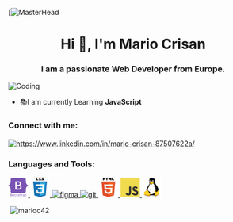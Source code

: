 [![MasterHead](https://external-content.duckduckgo.com/iu/?u=https%3A%2F%2Fi.pinimg.com%2Foriginals%2F9f%2Ff6%2F08%2F9ff6086bda00f7c3a3860018ada700bf.gif&f=1&nofb=1)
<h1 align="center">Hi 👋, I'm Mario Crisan</h1>
<h3 align="center">I am a passionate Web Developer from Europe.</h3>

<img alt="Coding" width="1600" heigthh="500" src="https://cdn.dribbble.com/users/2401141/screenshots/5487982/developers-gif-showcase.gif"/>

- 📚I am currently Learning **JavaScript**

<h3 align="left">Connect with me:</h3>
<p align="left">
<a href="https://linkedin.com/in/https://www.linkedin.com/in/mario-crisan-87507622a/" target="blank"><img align="center" src="https://raw.githubusercontent.com/rahuldkjain/github-profile-readme-generator/master/src/images/icons/Social/linked-in-alt.svg" alt="https://www.linkedin.com/in/mario-crisan-87507622a/" height="30" width="40" /></a>
</p>

<h3 align="left">Languages and Tools:</h3>
<p align="left"> <a href="https://getbootstrap.com" target="_blank" rel="noreferrer"> <img src="https://raw.githubusercontent.com/devicons/devicon/master/icons/bootstrap/bootstrap-plain-wordmark.svg" alt="bootstrap" width="40" height="40"/> </a> <a href="https://www.w3schools.com/css/" target="_blank" rel="noreferrer"> <img src="https://raw.githubusercontent.com/devicons/devicon/master/icons/css3/css3-original-wordmark.svg" alt="css3" width="40" height="40"/> </a> <a href="https://www.figma.com/" target="_blank" rel="noreferrer"> <img src="https://www.vectorlogo.zone/logos/figma/figma-icon.svg" alt="figma" width="40" height="40"/> </a> <a href="https://git-scm.com/" target="_blank" rel="noreferrer"> <img src="https://www.vectorlogo.zone/logos/git-scm/git-scm-icon.svg" alt="git" width="40" height="40"/> </a> <a href="https://www.w3.org/html/" target="_blank" rel="noreferrer"> <img src="https://raw.githubusercontent.com/devicons/devicon/master/icons/html5/html5-original-wordmark.svg" alt="html5" width="40" height="40"/> </a> <a href="https://developer.mozilla.org/en-US/docs/Web/JavaScript" target="_blank" rel="noreferrer"> <img src="https://raw.githubusercontent.com/devicons/devicon/master/icons/javascript/javascript-original.svg" alt="javascript" width="40" height="40"/> </a> <a href="https://www.linux.org/" target="_blank" rel="noreferrer"> <img src="https://raw.githubusercontent.com/devicons/devicon/master/icons/linux/linux-original.svg" alt="linux" width="40" height="40"/> </a> </p>

<p>&nbsp;<img align="center" src="https://github-readme-stats.vercel.app/api?username=marioc42&show_icons=true&theme=dracula&title_color=00ffff&text_color=80ffff&bg_color=000000&locale=en" alt="marioc42" /></p>
